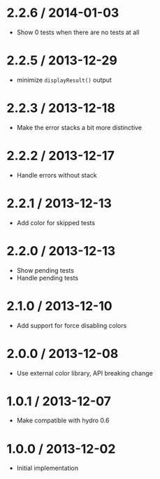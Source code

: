 
2.2.6 / 2014-01-03
==================

  * Show 0 tests when there are no tests at all

2.2.5 / 2013-12-29
==================

  * minimize `displayResult()` output

2.2.3 / 2013-12-18
==================

  * Make the error stacks a bit more distinctive

2.2.2 / 2013-12-17
==================

  * Handle errors without stack

2.2.1 / 2013-12-13
==================

  * Add color for skipped tests

2.2.0 / 2013-12-13
==================

  * Show pending tests
  * Handle pending tests

2.1.0 / 2013-12-10
==================

  * Add support for force disabling colors

2.0.0 / 2013-12-08
==================

  * Use external color library, API breaking change

1.0.1 / 2013-12-07
==================

  * Make compatible with hydro 0.6

1.0.0 / 2013-12-02
==================

  * Initial implementation
